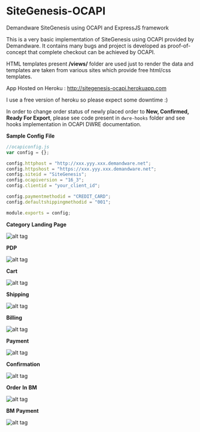 # SiteGenesis-OCAPI
Demandware SiteGenesis using OCAPI and ExpressJS framework

This is a very basic implementation of SiteGenesis using OCAPI provided by Demandware. It contains many bugs and project is developed as proof-of-concept that complete checkout can be achieved by OCAPI.

HTML templates present **/views/** folder are used just to render the data and templates are taken from various sites which provide free html/css templates.

App Hosted on Heroku : http://sitegenesis-ocapi.herokuapp.com

I use a free version of heroku so please expect some downtime :)

In order to change order status of newly placed order to **New, Confirmed, Ready For Export**, please see code present in `dwre-hooks` folder and see hooks implementation in OCAPI DWRE documentation.

**Sample** **Config** **File**

```javascript
//ocapiconfig.js
var config = {};

config.httphost = "http://xxx.yyy.xxx.demandware.net";
config.httpshost = "https://xxx.yyy.xxx.demandware.net";
config.siteid = "SiteGenesis";
config.ocapiversion = "16_3";
config.clientid = "your_client_id";

config.paymentmethodid = "CREDIT_CARD";
config.defaultshippingmethodid = "001";

module.exports = config;
```


**Category** **Landing** **Page**

![alt tag](https://raw.githubusercontent.com/ranveer5289/SiteGenesis-OCAPI/master/repoimages/CLP.png)

**PDP**

![alt tag](https://raw.githubusercontent.com/ranveer5289/SiteGenesis-OCAPI/master/repoimages/PDP.png)

**Cart**

![alt tag](https://raw.githubusercontent.com/ranveer5289/SiteGenesis-OCAPI/master/repoimages/Cart.png)

**Shipping**

![alt tag](https://raw.githubusercontent.com/ranveer5289/SiteGenesis-OCAPI/master/repoimages/Shipping.png)

**Billing**

![alt tag](https://raw.githubusercontent.com/ranveer5289/SiteGenesis-OCAPI/master/repoimages/Billing.png)

**Payment**

![alt tag](https://raw.githubusercontent.com/ranveer5289/SiteGenesis-OCAPI/master/repoimages/Payment.png)

**Confirmation**

![alt tag](https://raw.githubusercontent.com/ranveer5289/SiteGenesis-OCAPI/master/repoimages/Confirmation.png)

**Order** **In** **BM**

![alt tag](https://raw.githubusercontent.com/ranveer5289/SiteGenesis-OCAPI/master/repoimages/OrderInBM.png)

**BM** **Payment**

![alt tag](https://raw.githubusercontent.com/ranveer5289/SiteGenesis-OCAPI/master/repoimages/BMPayment.png)

